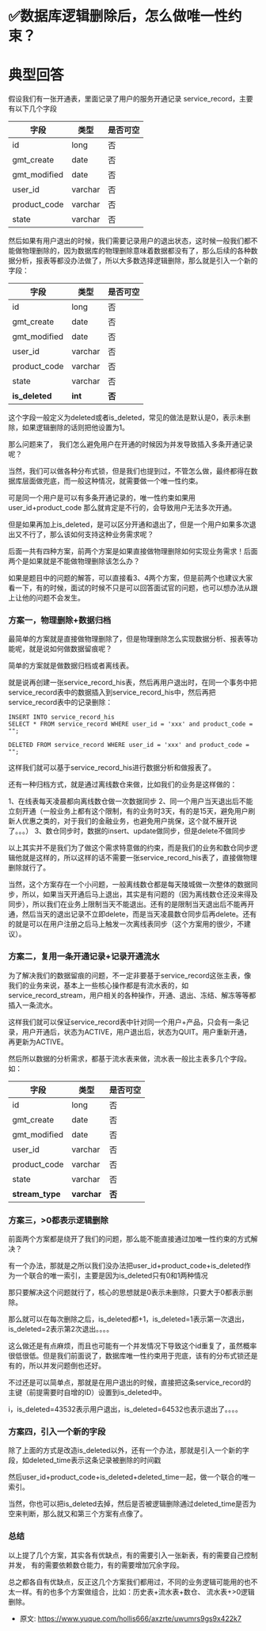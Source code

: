 # ✅数据库逻辑删除后，怎么做唯一性约束？
<!--page header-->

<a name="XauBn"></a>
# 典型回答

假设我们有一张开通表，里面记录了用户的服务开通记录 service_record，主要有以下几个字段

| 字段 | 类型 | 是否可空 |
| --- | --- | --- |
| id | long | 否 |
| gmt_create | date | 否 |
| gmt_modified | date | 否 |
| user_id | varchar | 否 |
| product_code | varchar | 否 |
| state | varchar | 否 |

然后如果有用户退出的时候，我们需要记录用户的退出状态，这时候一般我们都不能做物理删除的，因为数据库的物理删除意味着数据都没有了，那么后续的各种数据分析，报表等都没办法做了，所以大多数选择逻辑删除，那么就是引入一个新的字段：

| 字段 | 类型 | 是否可空 |
| --- | --- | --- |
| id | long | 否 |
| gmt_create | date | 否 |
| gmt_modified | date | 否 |
| user_id | varchar | 否 |
| product_code | varchar | 否 |
| state | varchar | 否 |
| **is_deleted** | **int** | **否** |


这个字段一般定义为deleted或者is_deleted，常见的做法是默认是0，表示未删除，如果逻辑删除的话则把他设置为1。

那么问题来了， 我们怎么避免用户在开通的时候因为并发导致插入多条开通记录呢？

当然，我们可以做各种分布式锁，但是我们也提到过，不管怎么做，最终都得在数据库层面做兜底，而一般这种情况，就需要做一个唯一性约束。

可是同一个用户是可以有多条开通记录的，唯一性约束如果用user_id+product_code 那么就肯定是不行的，会导致用户无法多次开通。

但是如果再加上is_deleted，是可以区分开通和退出了，但是一个用户如果多次退出又不行了，那么该如何支持这种业务需求呢？

后面一共有四种方案，前两个方案是如果直接做物理删除如何实现业务需求！后面两个是如果就是不能做物理删除该怎么办？

如果是题目中的问题的解答，可以直接看3、4两个方案，但是前两个也建议大家看一下，有的时候，面试的时候不只是可以回答面试官的问题，也可以想办法从跟上让他的问题不会发生。

<a name="QtjvY"></a>
### 方案一，物理删除+数据归档

最简单的方案就是直接做物理删除了，但是物理删除怎么实现数据分析、报表等功能呢，就是说如何做数据留痕呢？

简单的方案就是做数据归档或者离线表。

就是说再创建一张service_record_his表，然后再用户退出时，在同一个事务中把service_record表中的数据插入到service_record_his中，然后再把service_record表中的记录删除：

```
INSERT INTO service_record_his
SELECT * FROM service_record WHERE user_id = 'xxx' and product_code = "";

DELETED FROM service_record WHERE user_id = 'xxx' and product_code = ""; 
```

这样我们就可以基于service_record_his进行数据分析和做报表了。

还有一种归档方式，就是通过离线数仓来做，比如我们的业务是这样做的：

1、在线表每天凌晨都向离线数仓做一次数据同步
2、同一个用户当天退出后不能立刻开通（一般业务上都有这个限制，有的业务时3天，有的是15天，避免用户刷新人优惠之类的，对于我们的金融业务，也避免用户挑保，这个就不展开说了。。。）
3、数仓同步时，数据的insert、update做同步，但是delete不做同步

以上其实并不是我们为了做这个需求特意做的约束，而是我们的业务和数仓同步逻辑他就是这样的，所以这样的话不需要一张service_record_his表了，直接做物理删除就行了。

当然，这个方案存在一个小问题，一般离线数仓都是每天陵城做一次整体的数据同步，所以，如果当天开通后马上退出，其实是有问题的（因为离线数仓还没来得及同步），所以我们在业务上限制当天不能退出。还有的是限制当天退出后不能再开通，然后当天的退出记录不立即delete，而是当天凌晨数仓同步后再delete。还有的就是可以在用户注册之后马上触发一次离线表同步（这个方案用的很少，不建议）。

<a name="IWLjw"></a>
### 方案二，复用一条开通记录+记录开通流水

为了解决我们的数据留痕的问题，不一定非要基于service_record这张主表，像我们的业务来说，基本上一些核心操作都是有流水表的，如service_record_stream，用户相关的各种操作，开通、退出、冻结、解冻等等都插入一条流水。

这样我们就可以保证service_record表中针对同一个用户+产品，只会有一条记录，用户开通后，状态为ACTIVE，用户退出后，状态为QUIT。用户重新开通，再更新为ACTIVE。

然后所以数据的分析需求，都基于流水表来做，流水表一般比主表多几个字段。如：

| 字段 | 类型 | 是否可空 |
| --- | --- | --- |
| id | long | 否 |
| gmt_create | date | 否 |
| gmt_modified | date | 否 |
| user_id | varchar | 否 |
| product_code | varchar | 否 |
| state | varchar | 否 |
| **stream_type** | **varchar** | **否** |



<a name="nqSV4"></a>
### 方案三，>0都表示逻辑删除

前面两个方案都是绕开了我们的问题，那么能不能直接通过加唯一性约束的方式解决？

有一个办法，那就是之所以我们没办法把user_id+product_code+is_deleted作为一个联合的唯一索引，主要是因为is_deleted只有0和1两种情况

那只要解决这个问题就行了，核心的思想就是0表示未删除，只要大于0都表示删除。

那么就可以在每次删除之后，is_deleted都+1，is_deleted=1表示第一次退出，is_deleted=2表示第2次退出。。。。

这么做还是有点麻烦，而且也可能有一个并发情况下导致这个id重复了，虽然概率很低很低。但是我们前面说了，数据库唯一性约束用于兜底，该有的分布式锁还是有的，所以并发问题倒也还好。

不过还是可以简单点，那就是在用户退出的时候，直接把这条service_record的主键（前提需要时自增的ID）设置到is_deleted中。

i，is_deleted=43532表示用户退出，is_deleted=64532也表示退出了。。。。


<a name="YIRij"></a>
### 方案四，引入一个新的字段

除了上面的方式是改造is_deleted以外，还有一个办法，那就是引入一个新的字段，如deleted_time表示这条记录被删除的时间戳

然后user_id+product_code+is_deleted+deleted_time一起，做一个联合的唯一索引。

当然，你也可以把is_deleted去掉，然后是否被逻辑删除通过deleted_time是否为空来判断，那么就又和第三个方案有点像了。

<a name="aT6Ux"></a>
### 总结

以上提了几个方案，其实各有优缺点，有的需要引入一张新表，有的需要自己控制并发， 有的需要依赖数仓能力，有的需要增加冗余字段。

总之都各自有优缺点，反正这几个方案我们都用过，不同的业务逻辑可能用的也不太一样。有的也多个方案做组合，比如：历史表+流水表+数仓、 流水表+>0逻辑删除。


<!--page footer-->
- 原文: <https://www.yuque.com/hollis666/axzrte/uwumrs9gs9x422k7>
